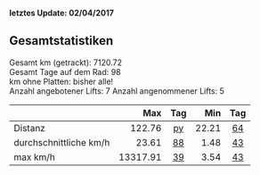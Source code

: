 **letztes Update: 02/04/2017**

## Gesamtstatistiken

Gesamt km (getrackt): 7120.72  
Gesamt Tage auf dem Rad: 98  
km ohne Platten: bisher alle!  
Anzahl angebotener Lifts: 7
Anzahl angenommener Lifts: 5

|  | Max | Tag | Min | Tag |  
| --- |---:| :---:| ---:| :---:|   
| Distanz | 122.76 | [py](http://www.latinamerica.bike/track/dpy) |22.21|[64](http://www.latinamerica.bike/track/d64) |
| durchschnittliche km/h  | 23.61|[88](http://www.latinamerica.bike/track/d88) |1.48|[43](http://www.latinamerica.bike/track/d43) |
| max km/h  | 13317.91|[39](http://www.latinamerica.bike/track/d39) |3.54|[43](http://www.latinamerica.bike/track/d43) |
